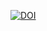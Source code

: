 <a href="https://doi.org/10.5281/zenodo.3986205"><img src="https://zenodo.org/badge/DOI/10.5281/zenodo.3986205.svg" alt="DOI"></a>